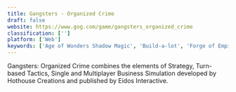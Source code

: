 ```yaml
---
title: Gangsters - Organized Crime
draft: false 
website: https://www.gog.com/game/gangsters_organized_crime
classification: ['']
platform: ['Web']
keywords: ['Age of Wonders Shadow Magic', 'Build-a-lot', 'Forge of Empires', 'Majesty: The Fantasy Kingdom Sim', 'Rising Cities', 'Roads of Rome', 'The Promised Land', 'Total War: Warhammer', 'Warcraft II: Battle.net Edition', 'Warcraft III: Reign of Chaos']
---
```

Gangsters: Organized Crime combines the elements of Strategy, Turn-based Tactics, Single and Multiplayer Business Simulation developed by Hothouse Creations and published by Eidos Interactive.